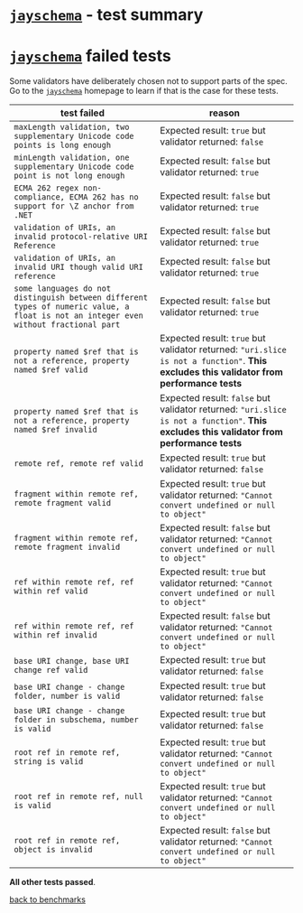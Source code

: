 # [`jayschema`](https://github.com/natesilva/jayschema) - test summary


# [`jayschema`](https://github.com/natesilva/jayschema) failed tests

Some validators have deliberately chosen not to support parts of the spec. Go to the [`jayschema`](https://github.com/natesilva/jayschema) homepage to learn if
that is the case for these tests.

|test failed|reason
|-----------|------
|`maxLength validation, two supplementary Unicode code points is long enough`|Expected result: `true` but validator returned: `false`
|`minLength validation, one supplementary Unicode code point is not long enough`|Expected result: `false` but validator returned: `true`
|`ECMA 262 regex non-compliance, ECMA 262 has no support for \Z anchor from .NET`|Expected result: `false` but validator returned: `true`
|`validation of URIs, an invalid protocol-relative URI Reference`|Expected result: `false` but validator returned: `true`
|`validation of URIs, an invalid URI though valid URI reference`|Expected result: `false` but validator returned: `true`
|`some languages do not distinguish between different types of numeric value, a float is not an integer even without fractional part`|Expected result: `false` but validator returned: `true`
|`property named $ref that is not a reference, property named $ref valid`|Expected result: `true` but validator returned: `"uri.slice is not a function"`. **This excludes this validator from performance tests**
|`property named $ref that is not a reference, property named $ref invalid`|Expected result: `false` but validator returned: `"uri.slice is not a function"`. **This excludes this validator from performance tests**
|`remote ref, remote ref valid`|Expected result: `true` but validator returned: `false`
|`fragment within remote ref, remote fragment valid`|Expected result: `true` but validator returned: `"Cannot convert undefined or null to object"`
|`fragment within remote ref, remote fragment invalid`|Expected result: `false` but validator returned: `"Cannot convert undefined or null to object"`
|`ref within remote ref, ref within ref valid`|Expected result: `true` but validator returned: `"Cannot convert undefined or null to object"`
|`ref within remote ref, ref within ref invalid`|Expected result: `false` but validator returned: `"Cannot convert undefined or null to object"`
|`base URI change, base URI change ref valid`|Expected result: `true` but validator returned: `false`
|`base URI change - change folder, number is valid`|Expected result: `true` but validator returned: `false`
|`base URI change - change folder in subschema, number is valid`|Expected result: `true` but validator returned: `false`
|`root ref in remote ref, string is valid`|Expected result: `true` but validator returned: `"Cannot convert undefined or null to object"`
|`root ref in remote ref, null is valid`|Expected result: `true` but validator returned: `"Cannot convert undefined or null to object"`
|`root ref in remote ref, object is invalid`|Expected result: `false` but validator returned: `"Cannot convert undefined or null to object"`

**All other tests passed**.

[back to benchmarks](https://github.com/ebdrup/json-schema-benchmark)